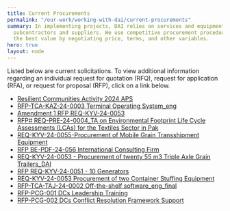 ```yaml
---
title: Current Procurements
permalink: "/our-work/working-with-dai/current-procurements"
summary: In implementing projects, DAI relies on services and equipment provided by
  subcontractors and suppliers. We use competitive procurement procedures to obtain
  the best value by negotiating price, terms, and other variables.
hero: true
layout: node
---
```


Listed below are current solicitations. To view additional information regarding an individual request for quotation (RFQ), request for application (RFA), or request for proposal (RFP), click on a link below.

* [Resilient Communities Activity 2024 APS](https://dai-assets.s3.amazonaws.com/rfps/announcement%20short.pdf "8/31")
* [RFP-TCA-KAZ-24-0003 Terminal Operating System_eng](/uploads/RFP-TCA-KAZ-24-0003%20Terminal%20Operating%20System_eng.pdf "3/20")
* [Amendment 1 RFP REQ-KYV-24-0053](/uploads/Amendment%201%20RFP%20REQ-KYV-24-0053.pdf "3/11")
* [RFP# REQ-PRE-24-0004_TA on Environmental Footprint Life Cycle Assessments (LCAs) for the Textiles Sector in Pak](/uploads/RFP%23%20REQ-PRE-24-0004_TA%20on%20Environmental%20Footprint%20Life%20Cycle%20Assessments%20(LCAs)%20for%20the%20Textiles%20Sector%20in%20Pak.pdf "3/9")
* [REQ-KYV-24-0055-Procurement of Mobile Grain Transshipment Equipment](/uploads/REQ-KYV-24-0055%20-%20Procurement%20of%20Mobile%20Grain%20Transshipment%20Equipment.pdf "3/19")
* [RFP BE-PDF-24-056 International Consulting Firm](https://dai-assets.s3.amazonaws.com/rfps/RFP%20BE-PDF-24-056-International%20Consulting%20Firm%20to%20support%202050%20VB_Amend%231.pdf "3/11")
* [REQ-KYV-24-0053 - Procurement of twenty 55 m3 Triple Axle Grain Trailers_DAI](/uploads/REQ-KYV-24-0053%20-%20Procurement%20of%20twenty%2055%20m3%20Triple%20Axle%20Grain%20Trailers_DAI.pdf "3/11")
* [RFP REQ-KYV-24-0051 - 10 Generators](/uploads/one%20file%20RFP%20REQ-KYV-24-0051%20-%2010%20Generators.pdf "3/8")
* [REQ-KYV-24-0053 Procurement of two Container Stuffing Equipment](/uploads/REQ-KYV-24-0056_all.pdf "3/12")
* [RFP-TCA-TAJ-24-0002 Off-the-shelf software_eng_final](/uploads/RFP-TCA-TAJ-24-0002%20Off-the-shelf%20software_eng_final.pdf "2/29")
* [RFP-PCG-001 DCs Leadership Training](https://dai-assets.s3.amazonaws.com/rfps/RFP-PCG-001%20-DCs%20Leadership%20Training.pdf "2/29")
* [RFP-PCG-002 DCs Conflict Resolution Framework Support](https://dai-assets.s3.amazonaws.com/rfps/RFP-PCG-002%20-DCs%20Conflict%20Resolution%20Framework%20Support.pdf "2/29")